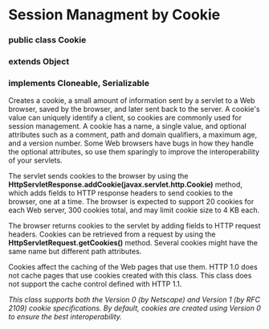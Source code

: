 # Session Managment by Cookie

### public class Cookie
### extends Object
### implements Cloneable, Serializable

Creates a cookie, a small amount of information sent by a servlet to a Web browser, saved by the browser, and later sent back to the server. A cookie's value can uniquely identify a client, so cookies are commonly used for session management.
A cookie has a name, a single value, and optional attributes such as a comment, path and domain qualifiers, a maximum age, and a version number. Some Web browsers have bugs in how they handle the optional attributes, so use them sparingly to improve the interoperability of your servlets.

The servlet sends cookies to the browser by using the **HttpServletResponse.addCookie(javax.servlet.http.Cookie)** method, which adds fields to HTTP response headers to send cookies to the browser, one at a time. The browser is expected to support 20 cookies for each Web server, 300 cookies total, and may limit cookie size to 4 KB each.

The browser returns cookies to the servlet by adding fields to HTTP request headers. Cookies can be retrieved from a request by using the **HttpServletRequest.getCookies()** method. Several cookies might have the same name but different path attributes.

Cookies affect the caching of the Web pages that use them. HTTP 1.0 does not cache pages that use cookies created with this class. This class does not support the cache control defined with HTTP 1.1.

*This class supports both the Version 0 (by Netscape) and Version 1 (by RFC 2109) cookie specifications. By default, cookies are created using Version 0 to ensure the best interoperability.*
